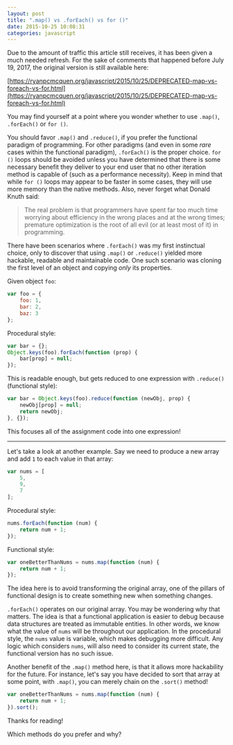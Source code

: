 ```yaml
---
layout: post
title: ".map() vs .forEach() vs for ()"
date: 2015-10-25 10:08:31
categories: javascript
---
```


Due to the amount of traffic this article still receives, it has been given a much needed refresh. For the sake of comments that happened before July 19, 2017, the original version is still available here:

[https://ryanpcmcquen.org/javascript/2015/10/25/DEPRECATED-map-vs-foreach-vs-for.html](https://ryanpcmcquen.org/javascript/2015/10/25/DEPRECATED-map-vs-foreach-vs-for.html)

You may find yourself at a point where you wonder whether to use `.map()`, `.forEach()` or `for ()`.

You should favor `.map()` and `.reduce()`, if you prefer the functional paradigm of programming. For other paradigms (and even in some _rare_ cases within the functional paradigm), `.forEach()` is the proper choice. `for ()` loops should be avoided unless you have determined that there is some necessary benefit they deliver to your end user that no other iteration method is capable of (such as a performance necessity). Keep in mind that while `for ()` loops may appear to be faster in some cases, they will use more memory than the native methods. Also, never forget what Donald Knuth said:

>The real problem is that programmers have spent far too much time worrying about efficiency in the wrong places and at the wrong times; premature optimization is the root of all evil (or at least most of it) in programming.

There have been scenarios where `.forEach()` was my first instinctual choice, only to discover that using `.map()` or `.reduce()` yielded more hackable, readable and maintainable code. One such scenario was cloning the first level of an object and copying _only_ its properties.

Given object `foo`:

```js
var foo = {
    foo: 1,
    bar: 2,
    baz: 3
};
```

Procedural style:

```js
var bar = {};
Object.keys(foo).forEach(function (prop) {
    bar[prop] = null;
});
```

This is readable enough, but gets reduced to one expression with `.reduce()` (functional style):

```js
var bar = Object.keys(foo).reduce(function (newObj, prop) {
    newObj[prop] = null;
    return newObj;
}, {});
```

This focuses all of the assignment code into one expression!

---

Let's take a look at another example. Say we need to produce a new array and add `1` to each value in that array:

```js
var nums = [
    5,
    9,
    7
];
```

Procedural style:

```js
nums.forEach(function (num) {
    return num + 1;
});
```

Functional style:

```js
var oneBetterThanNums = nums.map(function (num) {
    return num + 1;
});
```

The idea here is to avoid transforming the original array, one of the pillars of functional design is to create something new when something changes.

`.forEach()` operates on our original array. You may be wondering why that matters. The idea is that a functional application is easier to debug because data structures are treated as immutable entities. In other words, we know what the value of `nums` will be throughout our application. In the procedural style, the `nums` value is variable, which makes debugging more difficult. Any logic which considers `nums`, will also need to consider its current state, the functional version has no such issue.

Another benefit of the `.map()` method here, is that it allows more hackability for the future. For instance, let's say you have decided to sort that array at some point, with `.map()`, you can merely chain on the `.sort()` method!

```js
var oneBetterThanNums = nums.map(function (num) {
    return num + 1;
}).sort();
```

Thanks for reading!

Which methods do you prefer and why?
